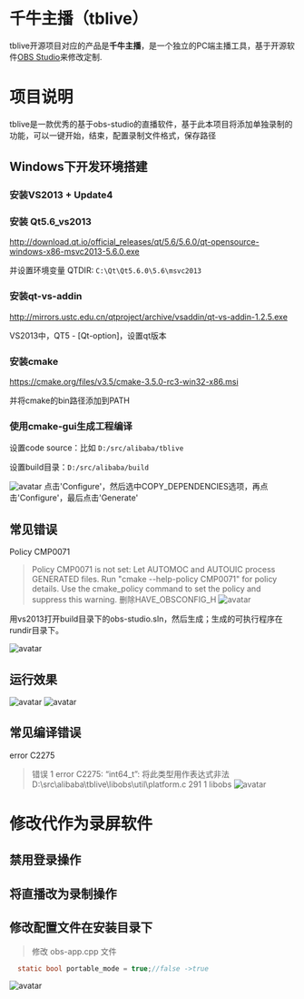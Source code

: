 
千牛主播（tblive）
====

tblive开源项目对应的产品是**千牛主播**，是一个独立的PC端主播工具，基于开源软件[OBS Studio](https://github.com/jp9000/obs-studio)来修改定制.

项目说明
====
tblive是一款优秀的基于obs-studio的直播软件，基于此本项目将添加单独录制的功能，可以一键开始，结束，配置录制文件格式，保存路径

## Windows下开发环境搭建

### 安装VS2013 + Update4

### 安装 Qt5.6_vs2013
http://download.qt.io/official_releases/qt/5.6/5.6.0/qt-opensource-windows-x86-msvc2013-5.6.0.exe

并设置环境变量 QTDIR: `C:\Qt\Qt5.6.0\5.6\msvc2013`

### 安装qt-vs-addin
http://mirrors.ustc.edu.cn/qtproject/archive/vsaddin/qt-vs-addin-1.2.5.exe

VS2013中，QT5 - [Qt-option]，设置qt版本

### 安装cmake
https://cmake.org/files/v3.5/cmake-3.5.0-rc3-win32-x86.msi

并将cmake的bin路径添加到PATH

### 使用cmake-gui生成工程编译

设置code source：比如 `D:/src/alibaba/tblive`

设置build目录：`D:/src/alibaba/build`

![avatar](./img/cmake.png)
点击'Configure'，然后选中COPY_DEPENDENCIES选项，再点击'Configure'，最后点击'Generate'



## 常见错误
Policy CMP0071
>Policy CMP0071 is not set: Let AUTOMOC and AUTOUIC process GENERATED files.
  Run "cmake --help-policy CMP0071" for policy details.  Use the cmake_policy
>  command to set the policy and suppress this warning.
删除HAVE_OBSCONFIG_H
![avatar](./img/cmake-cmp0071.png)

用vs2013打开build目录下的obs-studio.sln，然后生成；生成的可执行程序在rundir目录下。

![avatar](./img/vs-1.png)
## 运行效果
![avatar](./img/build.png) ![avatar](./img/build2.png)

## 常见编译错误
error C2275
>错误	1	error C2275: “int64_t”: 将此类型用作表达式非法	D:\src\alibaba\tblive\libobs\util\platform.c	291	1	libobs
![avatar](./img/errorC2275.png)

# 修改代作为录屏软件
## 禁用登录操作
## 将直播改为录制操作
## 修改配置文件在安装目录下
> 修改 obs-app.cpp 文件
```C
  static bool portable_mode = true;//false ->true
```
![avatar](./img/config-dir.png)





